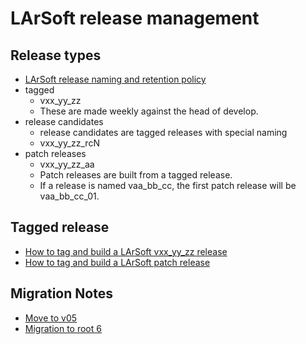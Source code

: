 # LArSoft release management



## Release types

-   [LArSoft release naming and retention policy](LArSoft_release_naming_policy)
-   tagged
    -   vxx_yy_zz
    -   These are made weekly against the head of develop.
-   release candidates
    -   release candidates are tagged releases with special naming
    -   vxx_yy_zz_rcN
-   patch releases
    -   vxx_yy_zz_aa
    -   Patch releases are built from a tagged release.
    -   If a release is named vaa_bb_cc, the first patch release will be vaa_bb_cc_01.

## Tagged release

-   [How to tag and build a LArSoft vxx_yy_zz release](How_to_tag_and_build_a_LArSoft_vx_yy_zz_release)
-   [How to tag and build a LArSoft patch release](How_to_tag_and_build_a_LArSoft_patch_release)

## Migration Notes

-   [Move to v05](Move_to_v05)
-   [Migration to root 6](Migration_to_root_6)
